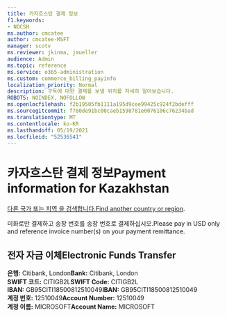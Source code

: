 ```yaml
---
title: 카자흐스탄 결제 정보
f1.keywords:
- NOCSH
ms.author: cmcatee
author: cmcatee-MSFT
manager: scotv
ms.reviewer: jkinma, jmueller
audience: Admin
ms.topic: reference
ms.service: o365-administration
ms.custom: commerce_billing_payinfo
localization_priority: Normal
description: 구독에 대한 결제를 보낼 위치를 자세히 알아보습니다.
ROBOTS: NOINDEX, NOFOLLOW
ms.openlocfilehash: f2b19505fb1111a195d9cee99425c924f2bdefff
ms.sourcegitcommit: f780de91bc00caeb1598781e0076106c76234bad
ms.translationtype: MT
ms.contentlocale: ko-KR
ms.lasthandoff: 05/19/2021
ms.locfileid: "52536541"
---
```

# <a name="payment-information-for-kazakhstan"></a><span data-ttu-id="991c2-103">카자흐스탄 결제 정보</span><span class="sxs-lookup"><span data-stu-id="991c2-103">Payment information for Kazakhstan</span></span>

<span data-ttu-id="991c2-104">[다른 국가 또는 지역 을 검색합니다.](../billing-and-payments/pay-for-your-subscription.md)</span><span class="sxs-lookup"><span data-stu-id="991c2-104">[Find another country or region](../billing-and-payments/pay-for-your-subscription.md).</span></span>

<span data-ttu-id="991c2-105">미화로만 결제하고 송장 번호를 송장 번호로 결제하십시오.</span><span class="sxs-lookup"><span data-stu-id="991c2-105">Please pay in USD only and reference invoice number(s) on your payment remittance.</span></span>

## <a name="electronic-funds-transfer"></a><span data-ttu-id="991c2-106">전자 자금 이체</span><span class="sxs-lookup"><span data-stu-id="991c2-106">Electronic Funds Transfer</span></span>

<span data-ttu-id="991c2-107">**은행:** Citibank, London</span><span class="sxs-lookup"><span data-stu-id="991c2-107">**Bank:** Citibank, London</span></span>  
<span data-ttu-id="991c2-108">**SWIFT 코드:** CITIGB2L</span><span class="sxs-lookup"><span data-stu-id="991c2-108">**SWIFT Code:** CITIGB2L</span></span>  
<span data-ttu-id="991c2-109">**IBAN:** GB95CITI18500812510049</span><span class="sxs-lookup"><span data-stu-id="991c2-109">**IBAN:** GB95CITI18500812510049</span></span>  
<span data-ttu-id="991c2-110">**계정 번호:** 12510049</span><span class="sxs-lookup"><span data-stu-id="991c2-110">**Account Number:** 12510049</span></span>  
<span data-ttu-id="991c2-111">**계정 이름:** MICROSOFT</span><span class="sxs-lookup"><span data-stu-id="991c2-111">**Account Name:** MICROSOFT</span></span>
